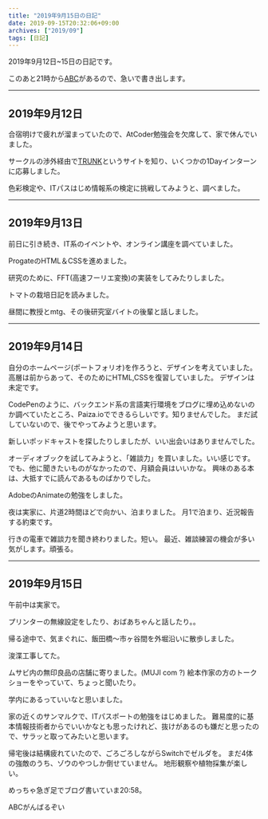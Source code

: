 ```yaml
---
title: "2019年9月15日の日記"
date: 2019-09-15T20:32:06+09:00
archives: ["2019/09"]
tags: [日記]
---
```


2019年9月12日~15日の日記です。

<!--more-->

このあと21時から[ABC](https://atcoder.jp/contests/abc141)があるので、急いで書き出します。

---

## 2019年9月12日

合宿明けで疲れが溜まっていたので、AtCoder勉強会を欠席して、家で休んでいました。

サークルの渉外経由で[TRUNK](https://trunk.fm)というサイトを知り、いくつかの1Dayインターンに応募しました。

色彩検定や、ITパスはじめ情報系の検定に挑戦してみようと、調べました。

---

## 2019年9月13日

前日に引き続き、IT系のイベントや、オンライン講座を調べていました。

ProgateのHTML＆CSSを進めました。

研究のために、FFT(高速フーリエ変換)の実装をしてみたりしました。

トマトの栽培日記を読みました。

昼間に教授とmtg、その後研究室バイトの後輩と話しました。

---

## 2019年9月14日

自分のホームページ(ポートフォリオ)を作ろうと、デザインを考えていました。
高層は前からあって、そのためにHTML,CSSを復習していました。
デザインは未定です。

CodePenのように、バックエンド系の言語実行環境をブログに埋め込めないのか調べていたところ、Paiza.ioでできるらしいです。知りませんでした。
まだ試していないので、後でやってみようと思います。

新しいポッドキャストを探したりしましたが、いい出会いはありませんでした。

オーディオブックを試してみようと、「雑談力」を買いました。いい感じです。
でも、他に聞きたいものがなかったので、月額会員はいいかな。
興味のある本は、大抵すでに読んであるものばかりでした。

AdobeのAnimateの勉強をしました。

夜は実家に、片道2時間ほどで向かい、泊まりました。
月1で泊まり、近況報告する約束です。

行きの電車で雑談力を聞き終わりました。短い。
最近、雑談練習の機会が多い気がします。頑張る。

---

## 2019年9月15日

午前中は実家で。

プリンターの無線設定をしたり、おばあちゃんと話したり。。

帰る途中で、気まぐれに、飯田橋〜市ヶ谷間を外堀沿いに散歩しました。

浚渫工事してた。

ムサビ内の無印良品の店舗に寄りました。(MUJI com ?)
絵本作家の方のトークショーをやっていて、ちょっと聞いたり。

学内にあるっていいなと思いました。

家の近くのサンマルクで、ITパスポートの勉強をはじめました。
難易度的に基本情報技術者からでいいかなとも思ったけれど、抜けがあるのも嫌だと思ったので、サラッと取ってみたいと思います。

帰宅後は結構疲れていたので、ごろごろしながらSwitchでゼルダを。
まだ4体の強敵のうち、ゾウのやつしか倒せていません。
地形観察や植物採集が楽しい。

めっちゃ急ぎ足でブログ書いていま20:58。

ABCがんばるぞい
